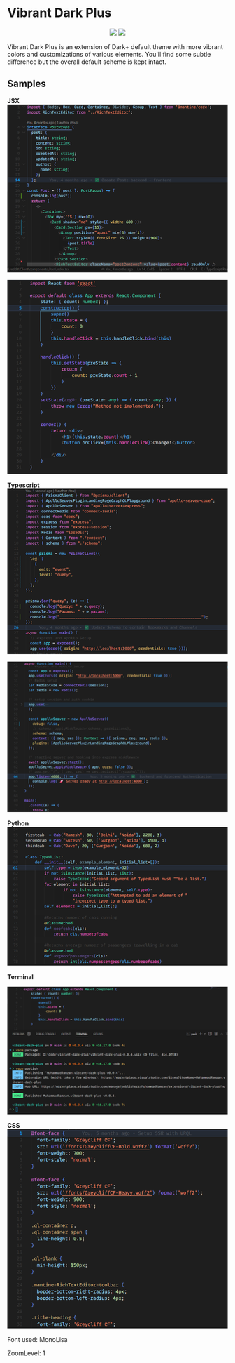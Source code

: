 # Vibrant Dark Plus

<p align="center">
<a href="https://marketplace.visualstudio.com/items?itemName=MuhammadRamzan.vibrant-dark-plus#review-details"><img src="https://vsmarketplacebadge.apphb.com/rating-star/MuhammadRamzan.vibrant-dark-plus.svg?style=for-the-badge&colorA=FBBD30&colorB=F2AA08"/></a> <a href="https://marketplace.visualstudio.com/items?itemName=MuhammadRamzan.vibrant-dark-plus"><img src="https://vsmarketplacebadge.apphb.com/downloads-short/MuhammadRamzan.vibrant-dark-plus.svg?style=for-the-badge&colorA=5DDB61&colorB=4BC74F&label=DOWNLOADS"/></a> 
</p>
Vibrant Dark Plus is an extension of Dark+ default theme with more vibrant colors and customizations of various elements. You'll find some subtle difference but the overall default scheme is kept intact.

## Samples
**JSX**
![JSX1](samples/jsx-1.png)

![JSX2](samples/JSX.png)

**Typescript** 
![TS1](samples/ts-1.png)

![TS2](samples/ts-2.png)

**Python**
![Python](samples/python.png)

**Terminal**

![terminal](samples/terminal.png)

**CSS**
![CSS](samples/css.png)


Font used: MonoLisa

ZoomLevel: 1